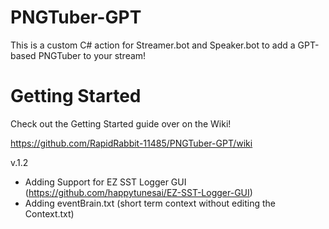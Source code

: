 # PNGTuber-GPT
This is a custom C# action for Streamer.bot and Speaker.bot to add a GPT-based PNGTuber to your stream!

# Getting Started
Check out the Getting Started guide over on the Wiki!

https://github.com/RapidRabbit-11485/PNGTuber-GPT/wiki

v.1.2
- Adding Support for EZ SST Logger GUI (https://github.com/happytunesai/EZ-SST-Logger-GUI)
- Adding eventBrain.txt (short term context without editing the Context.txt)